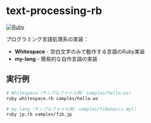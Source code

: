 # text-processing-rb

[![Ruby](https://img.shields.io/badge/-Ruby-cc342d?style=flat&logo=ruby)](https://ruby-lang.org)

プログラミング言語処理系の実装：

- **Whitespace** - 空白文字のみで動作する言語のRuby実装
- **my-lang** - 簡易的な自作言語の実装

## 実行例

```bash
# Whitespace（サンプルファイル例: samples/hello.ws）
ruby whitespace.rb samples/hello.ws

# my-lang（サンプルファイル例: samples/fibonacci.myl）
ruby jp.rb samples/fib.jp